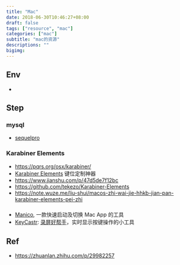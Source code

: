 ```yaml
---
title: "Mac"
date: 2018-06-30T10:46:27+08:00
draft: false
tags: ["resource", "mac"]
categories: ["mac"]
subtitle: "mac的资源"
descriptions: ""
bigimg:
---
```


## Env

- 


## Step

### mysql

- [sequelpro](https://sequelpro.com/)

### Karabiner Elements

- https://pqrs.org/osx/karabiner/
- [Karabiner Elements](https://pqrs.org/osx/karabiner/document.html) 键位定制神器
- https://www.jianshu.com/p/47d5de7f12bc
- https://github.com/tekezo/Karabiner-Elements
- https://note.wuze.me/liu-shui/macos-zhi-wai-jie-hhkb-jian-pan-karabiner-elements-pei-zhi

###

- [Manico](http://www.geekpark.net/news/219123), 一款快速启动及切换 Mac App 的工具
- [KeyCastr](https://github.com/keycastr/keycastr): [录屏好帮手](https://zhuanlan.zhihu.com/p/29982257)，实时显示按键操作的小工具

## Ref

- https://zhuanlan.zhihu.com/p/29982257
